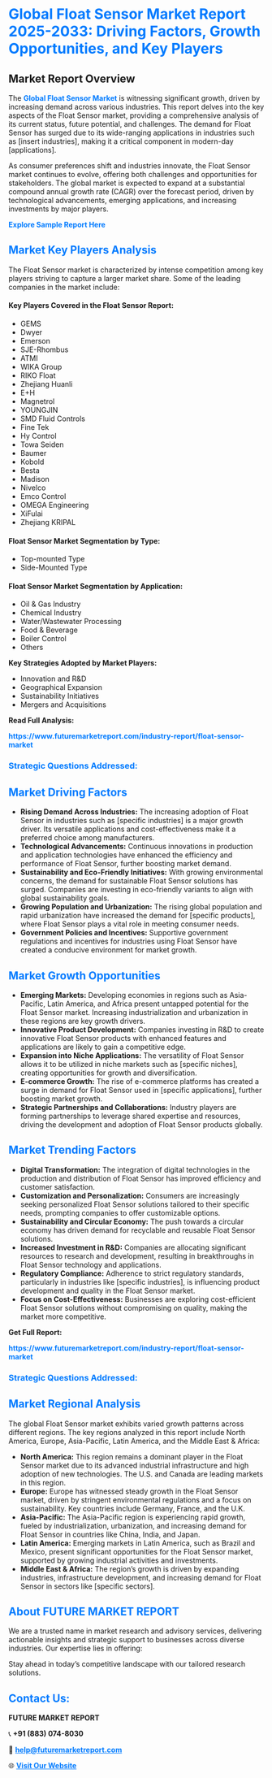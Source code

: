 <h1 style="color: #007BFF;">Global Float Sensor Market Report 2025-2033: Driving Factors, Growth Opportunities, and Key Players</h1>

<section id="overview">
<h2>Market Report Overview</h2>
<p>The <a href="https://www.futuremarketreport.com/industry-report/float-sensor-market" style="color: #007BFF; text-decoration: none;"><strong>Global Float Sensor Market</strong></a> is witnessing significant growth, driven by increasing demand across various industries. This report delves into the key aspects of the Float Sensor market, providing a comprehensive analysis of its current status, future potential, and challenges. The demand for Float Sensor has surged due to its wide-ranging applications in industries such as [insert industries], making it a critical component in modern-day [applications].</p>
<p>As consumer preferences shift and industries innovate, the Float Sensor market continues to evolve, offering both challenges and opportunities for stakeholders. The global market is expected to expand at a substantial compound annual growth rate (CAGR) over the forecast period, driven by technological advancements, emerging applications, and increasing investments by major players.</p>
</section>

<section id="overview">
<p><a href="https://www.futuremarketreport.com/request-sample/reportId=81700" style="color: #007BFF; text-decoration: none;"><strong>Explore Sample Report Here</strong></a></p>
</section>

<section id="key-players">
<h2 style="color: #007BFF;">Market Key Players Analysis</h2>
<p>The Float Sensor market is characterized by intense competition among key players striving to capture a larger market share. Some of the leading companies in the market include:</p>
<h4>Key Players Covered in the Float Sensor Report:</h4>
<ul><li>GEMS</li><li>Dwyer</li><li>Emerson</li><li>SJE-Rhombus</li><li>ATMI</li><li>WIKA Group</li><li>RIKO Float</li><li>Zhejiang Huanli</li><li>E+H</li><li>Magnetrol</li><li>YOUNGJIN</li><li>SMD Fluid Controls</li><li>Fine Tek</li><li>Hy Control</li><li>Towa Seiden</li><li>Baumer</li><li>Kobold</li><li>Besta</li><li>Madison</li><li>Nivelco</li><li>Emco Control</li><li>OMEGA Engineering</li><li>XiFulai</li><li>Zhejiang KRIPAL</li></ul>
<h4>Float Sensor Market Segmentation by Type:</h4>
<ul><li>Top-mounted Type</li><li>Side-Mounted Type</li></ul>

<h4>Float Sensor Market Segmentation by Application:</h4>
<ul><li>Oil &amp; Gas Industry</li><li>Chemical Industry</li><li>Water/Wastewater Processing</li><li>Food &amp; Beverage</li><li>Boiler Control</li><li>Others</li></ul>
<p><strong>Key Strategies Adopted by Market Players:</strong></p>
<ul>
<li>Innovation and R&D</li>
<li>Geographical Expansion</li>
<li>Sustainability Initiatives</li>
<li>Mergers and Acquisitions</li>
</ul>
</section>

<section>
<p><strong>Read Full Analysis: </strong></p><a href="https://www.futuremarketreport.com/industry-report/float-sensor-market" style="color: #007BFF; text-decoration: none;"><strong>https://www.futuremarketreport.com/industry-report/float-sensor-market</strong></a>
<h3 style="color: #007BFF;">Strategic Questions Addressed:</h3>
</section>

<section id="driving-factors">
<h2 style="color: #007BFF;">Market Driving Factors</h2>
<ul>
<li><strong>Rising Demand Across Industries:</strong> The increasing adoption of Float Sensor in industries such as [specific industries] is a major growth driver. Its versatile applications and cost-effectiveness make it a preferred choice among manufacturers.</li>
<li><strong>Technological Advancements:</strong> Continuous innovations in production and application technologies have enhanced the efficiency and performance of Float Sensor, further boosting market demand.</li>
<li><strong>Sustainability and Eco-Friendly Initiatives:</strong> With growing environmental concerns, the demand for sustainable Float Sensor solutions has surged. Companies are investing in eco-friendly variants to align with global sustainability goals.</li>
<li><strong>Growing Population and Urbanization:</strong> The rising global population and rapid urbanization have increased the demand for [specific products], where Float Sensor plays a vital role in meeting consumer needs.</li>
<li><strong>Government Policies and Incentives:</strong> Supportive government regulations and incentives for industries using Float Sensor have created a conducive environment for market growth.</li>
</ul>
</section>

<section id="growth-opportunities">
<h2 style="color: #007BFF;">Market Growth Opportunities</h2>
<ul>
<li><strong>Emerging Markets:</strong> Developing economies in regions such as Asia-Pacific, Latin America, and Africa present untapped potential for the Float Sensor market. Increasing industrialization and urbanization in these regions are key growth drivers.</li>
<li><strong>Innovative Product Development:</strong> Companies investing in R&D to create innovative Float Sensor products with enhanced features and applications are likely to gain a competitive edge.</li>
<li><strong>Expansion into Niche Applications:</strong> The versatility of Float Sensor allows it to be utilized in niche markets such as [specific niches], creating opportunities for growth and diversification.</li>
<li><strong>E-commerce Growth:</strong> The rise of e-commerce platforms has created a surge in demand for Float Sensor used in [specific applications], further boosting market growth.</li>
<li><strong>Strategic Partnerships and Collaborations:</strong> Industry players are forming partnerships to leverage shared expertise and resources, driving the development and adoption of Float Sensor products globally.</li>
</ul>
</section>

<section id="trending-factors">
<h2 style="color: #007BFF;">Market Trending Factors</h2>
<ul>
<li><strong>Digital Transformation:</strong> The integration of digital technologies in the production and distribution of Float Sensor has improved efficiency and customer satisfaction.</li>
<li><strong>Customization and Personalization:</strong> Consumers are increasingly seeking personalized Float Sensor solutions tailored to their specific needs, prompting companies to offer customizable options.</li>
<li><strong>Sustainability and Circular Economy:</strong> The push towards a circular economy has driven demand for recyclable and reusable Float Sensor solutions.</li>
<li><strong>Increased Investment in R&D:</strong> Companies are allocating significant resources to research and development, resulting in breakthroughs in Float Sensor technology and applications.</li>
<li><strong>Regulatory Compliance:</strong> Adherence to strict regulatory standards, particularly in industries like [specific industries], is influencing product development and quality in the Float Sensor market.</li>
<li><strong>Focus on Cost-Effectiveness:</strong> Businesses are exploring cost-efficient Float Sensor solutions without compromising on quality, making the market more competitive.</li>
</ul>
</section>

<section>
<p><strong>Get Full Report: </strong></p><a href="https://www.futuremarketreport.com/industry-report/float-sensor-market" style="color: #007BFF; text-decoration: none;"><strong>https://www.futuremarketreport.com/industry-report/float-sensor-market</strong></a>
<h3 style="color: #007BFF;">Strategic Questions Addressed:</h3>
</section>


<section id="regional-analysis">
<h2 style="color: #007BFF;">Market Regional Analysis</h2>
<p>The global Float Sensor market exhibits varied growth patterns across different regions. The key regions analyzed in this report include North America, Europe, Asia-Pacific, Latin America, and the Middle East & Africa:</p>
<ul>
<li><strong>North America:</strong> This region remains a dominant player in the Float Sensor market due to its advanced industrial infrastructure and high adoption of new technologies. The U.S. and Canada are leading markets in this region.</li>
<li><strong>Europe:</strong> Europe has witnessed steady growth in the Float Sensor market, driven by stringent environmental regulations and a focus on sustainability. Key countries include Germany, France, and the U.K.</li>
<li><strong>Asia-Pacific:</strong> The Asia-Pacific region is experiencing rapid growth, fueled by industrialization, urbanization, and increasing demand for Float Sensor in countries like China, India, and Japan.</li>
<li><strong>Latin America:</strong> Emerging markets in Latin America, such as Brazil and Mexico, present significant opportunities for the Float Sensor market, supported by growing industrial activities and investments.</li>
<li><strong>Middle East & Africa:</strong> The region’s growth is driven by expanding industries, infrastructure development, and increasing demand for Float Sensor in sectors like [specific sectors].</li>
</ul>
</section>

<footer>
<h2 style="color: #007BFF;">About FUTURE MARKET REPORT</h2>
<p>We are a trusted name in market research and advisory services, delivering actionable insights and strategic support to businesses across diverse industries. Our expertise lies in offering:</p>

<p>Stay ahead in today’s competitive landscape with our tailored research solutions.</p>

<h2 style="color: #007BFF;">Contact Us:</h2>
<p><strong>FUTURE MARKET REPORT</strong></p>
<p>📞 <strong>+91 (883) 074-8030</strong></p>
<p>📧 <strong><a href="mailto:help@futuremarketreport.com" style="color: #007BFF;">help@futuremarketreport.com</a></strong></p>
<p>🌐 <strong><a href="https://www.futuremarketreport.com/" style="color: #007BFF;">Visit Our Website</a></strong></p>
</footer>